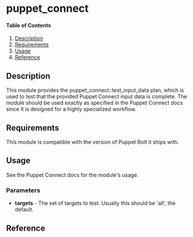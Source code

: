 # puppet_connect

#### Table of Contents

1. [Description](#description)
2. [Requirements](#requirements)
3. [Usage](#usage)
4. [Reference](#reference)

## Description

This module provides the puppet_connect::test_input_data plan, which is used to test that the provided Puppet Connect input data is complete. The module should be used exactly as specified in the Puppet Connect docs since it is designed for a highly specialized workflow.

## Requirements

This module is compatible with the version of Puppet Bolt it ships with.

## Usage

See the Puppet Connect docs for the module's usage.

### Parameters

* **targets** - The set of targets to test. Usually this should be 'all', the default.

## Reference
